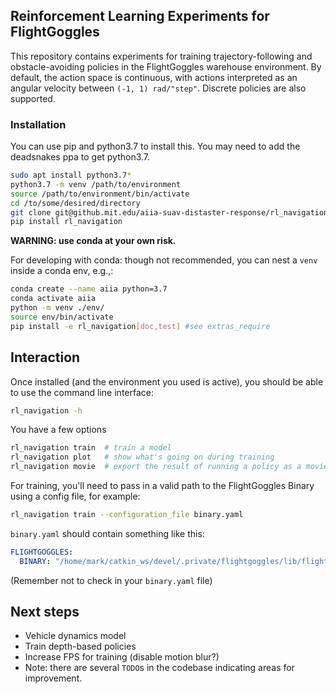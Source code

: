 ## Reinforcement Learning Experiments for FlightGoggles

This repository contains experiments for training trajectory-following and obstacle-avoiding policies in the FlightGoggles warehouse environment. By default, the action space is continuous, with actions interpreted as an angular velocity between `(-1, 1) rad/"step"`. Discrete policies are also supported.

### Installation

You can use pip and python3.7 to install this.  You may need to add the deadsnakes ppa to get python3.7.

```bash
sudo apt install python3.7*
python3.7 -m venv /path/to/environment
source /path/to/environment/bin/activate
cd /to/some/desired/directory
git clone git@github.mit.edu/aiia-suav-distaster-response/rl_navigation
pip install rl_navigation
```

**WARNING: use conda at your own risk.**

For developing with conda: though not recommended, you can nest a `venv` inside a conda env, e.g.,:

```bash
conda create --name aiia python=3.7
conda activate aiia
python -m venv ./env/
source env/bin/activate
pip install -e rl_navigation[doc,test] #see extras_require
```

## Interaction

Once installed (and the environment you used is active), you should be able to use the command line interface:

```bash
rl_navigation -h
```

You have a few options

```bash
rl_navigation train  # train a model
rl_navigation plot   # show what's going on during training
rl_navigation movie  # export the result of running a policy as a movie
```

For training, you'll need to pass in a valid path to the FlightGoggles Binary using a config file, for example:

```bash
rl_navigation train --configuration_file binary.yaml
```

`binary.yaml` should contain something like this:

```yaml
FLIGHTGOGGLES:
  BINARY: "/home/mark/catkin_ws/devel/.private/flightgoggles/lib/flightgoggles/FlightGoggles.x86_64"
```

(Remember not to check in your `binary.yaml` file)

## Next steps

* Vehicle dynamics model
* Train depth-based policies
* Increase FPS for training (disable motion blur?)
* Note: there are several `TODO`s in the codebase indicating areas for improvement.
